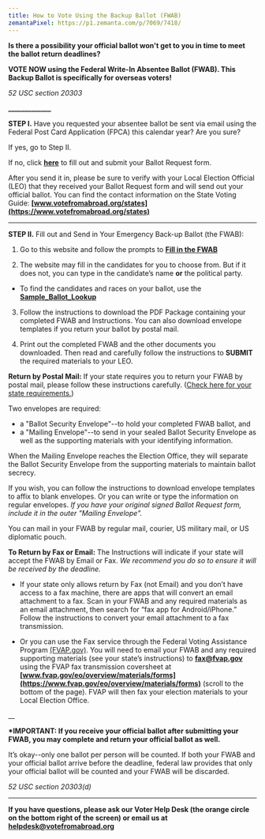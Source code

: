 ```yaml
---
title: How to Vote Using the Backup Ballot (FWAB)
zemantaPixel: https://p1.zemanta.com/p/7069/7418/
---
```

**Is there a possibility your official ballot won't get to you in time to meet the ballot return deadlines?**

**VOTE NOW using the Federal Write-In Absentee Ballot (FWAB). This Backup Ballot is specifically for overseas voters!**

*52 USC section 20303*

**\_\_\_\_\_\_\_\_\_\_\_\__**

**STEP I.** Have you requested your absentee ballot be sent via email using the Federal Post Card Application (FPCA) this calendar year? Are you sure?

If yes, go to Step II.

If no, click **[here](https://www.votefromabroad.org)** to fill out and submit your Ballot Request form.

After you send it in, please be sure to verify with your Local Election Official (LEO) that they received your Ballot Request form and will send out your official ballot. You can find the contact information on the State Voting Guide:  **[www.votefromabroad.org/states](https://www.votefromabroad.org/states)**   

- - -

**STEP II.** Fill out and Send in Your Emergency Back-up Ballot (the FWAB): 

1. Go to this website and follow the prompts to **[Fill in the FWAB](https://www.fvap.gov/fwab-privacy-notice)**

2. The website may fill in the candidates for you to choose from. But if it does not, you can type in the candidate’s name **or** the political party.

* To find the candidates and races on your ballot, use the  **[Sample_Ballot_Lookup](https://ballotpedia.org/Sample_Ballot_Lookup)**

3. Follow the instructions to download the PDF Package containing your completed FWAB and Instructions. You can also download envelope templates if you return your ballot by postal mail.

4. Print out the completed FWAB and the other documents you downloaded. Then read and carefully follow the instructions to **SUBMIT** the required materials to your LEO. 

**Return by Postal Mail:** If your state requires you to return your FWAB by postal mail, please follow these instructions carefully. ([Check here for your state requirements.](https://www.votefromabroad.org/states))

Two envelopes are required: 

* a "Ballot Security Envelope"--to hold your completed FWAB ballot, and 
* a "Mailing Envelope"--to send in your sealed Ballot Security Envelope as well as the supporting materials with your identifying information. 

When the Mailing Envelope reaches the Election Office, they will separate the Ballot Security Envelope from the supporting materials to maintain ballot secrecy.

If you wish, you can follow the instructions to download envelope templates to affix to blank envelopes. Or you can write or type the information on regular envelopes. *If you have your original signed Ballot Request form, include it in the outer "Mailing Envelope".*

You can mail in your FWAB by regular mail, courier, US military mail, or US diplomatic pouch. 


**To Return by Fax or Email:** The Instructions will indicate if your state will accept the FWAB by Email or Fax. *We recommend you do so to ensure it will be received by the deadline.*

* If your state only allows return by Fax (not Email) and you don’t have access to a fax machine, there are apps that will convert an email attachment to a fax. Scan in your FWAB and any required materials as an email attachment, then search for “fax app for Android/iPhone.” Follow the instructions to convert your email attachment to a fax transmission.

* Or you can use the Fax service through the Federal Voting Assistance Program [(FVAP.gov)](https://www.fvap.gov). You will need to email your FWAB and any required supporting materials (see your state’s instructions) to **fax@fvap.gov** using the FVAP fax transmission coversheet at **[www.fvap.gov/eo/overview/materials/forms](https://www.fvap.gov/eo/overview/materials/forms)** (scroll to the bottom of the page). FVAP will then fax your election materials to your Local Election Office.

__

**\*IMPORTANT: If you receive your official ballot after submitting your FWAB, you may complete and return your official ballot as well.** 

It’s okay--only one ballot per person will be counted. If both your FWAB and your official ballot arrive before the deadline, federal law provides that only your official ballot will be counted and your FWAB will be discarded.

*52 USC section 20303(d)*

___
**If you have questions, please ask our Voter Help Desk (the orange circle on the bottom right of the screen) or email us at [helpdesk@votefromabroad.org](helpdesk@votefromabroad.org)**
